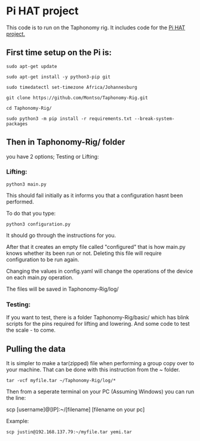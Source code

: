 # Pi HAT project

This code is to run on the Taphonomy rig. It includes code for the [Pi HAT project.](https://github.com/montso/Pi-HAT)

## First time setup on the Pi is:

`sudo apt-get update`

`sudo apt-get install -y python3-pip git`

`sudo timedatectl set-timezone Africa/Johannesburg`

`git clone https://github.com/Montso/Taphonomy-Rig.git`

`cd Taphonomy-Rig/`

`sudo python3 -m pip install -r requirements.txt --break-system-packages`

## Then in Taphonomy-Rig/ folder 
you have 2 options; Testing or Lifting:

### Lifting:

`python3 main.py`

This should fail initially as it informs you that a configuration hasnt been performed.

To do that you type:

`python3 configuration.py`

It should go through the instructions for you.

After that it creates an empty file called "configured" that is how main.py knows whether its been run or not. Deleting this file will require configuration to be run again.

Changing the values in config.yaml will change the operations of the device on each main.py operation.

The files will be saved in Taphonomy-Rig/log/

### Testing:
If you want to test, there is a folder Taphonomy-Rig/basic/ which has blink scripts for the pins required for lifting and lowering.
And some code to test the scale - to come.

## Pulling the data

It is simpler to make a tar(zipped) file when performing a group copy over to your machine. That can be done with this instruction from the ~ folder.

`tar -vcf myfile.tar ~/Taphonomy-Rig/log/*`

Then from a seperate terminal on your PC (Assuming Windows) you can run the line:

scp [username]@[IP]:~/[filename] [filename on your pc]

Example:

`scp justin@192.168.137.79:~/myfile.tar yemi.tar`
